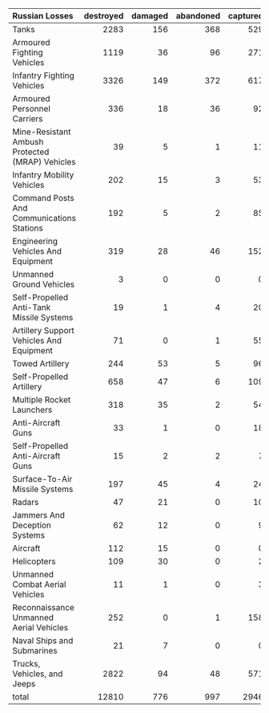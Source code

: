 | Russian Losses                                   |   destroyed |   damaged |   abandoned |   captured |   total |
|:-------------------------------------------------|------------:|----------:|------------:|-----------:|--------:|
| Tanks                                            |        2283 |       156 |         368 |        529 |    3336 |
| Armoured Fighting Vehicles                       |        1119 |        36 |          96 |        271 |    1522 |
| Infantry Fighting Vehicles                       |        3326 |       149 |         372 |        617 |    4464 |
| Armoured Personnel Carriers                      |         336 |        18 |          36 |         92 |     482 |
| Mine-Resistant Ambush Protected  (MRAP) Vehicles |          39 |         5 |           1 |         11 |      56 |
| Infantry Mobility Vehicles                       |         202 |        15 |           3 |         53 |     273 |
| Command Posts And Communications Stations        |         192 |         5 |           2 |         85 |     284 |
| Engineering Vehicles And Equipment               |         319 |        28 |          46 |        152 |     545 |
| Unmanned Ground Vehicles                         |           3 |         0 |           0 |          0 |       3 |
| Self-Propelled Anti-Tank Missile Systems         |          19 |         1 |           4 |         20 |      44 |
| Artillery Support Vehicles And Equipment         |          71 |         0 |           1 |         55 |     127 |
| Towed Artillery                                  |         244 |        53 |           5 |         96 |     398 |
| Self-Propelled Artillery                         |         658 |        47 |           6 |        109 |     820 |
| Multiple Rocket Launchers                        |         318 |        35 |           2 |         54 |     409 |
| Anti-Aircraft Guns                               |          33 |         1 |           0 |         18 |      52 |
| Self-Propelled Anti-Aircraft Guns                |          15 |         2 |           2 |          7 |      26 |
| Surface-To-Air Missile Systems                   |         197 |        45 |           4 |         24 |     270 |
| Radars                                           |          47 |        21 |           0 |         10 |      78 |
| Jammers And Deception Systems                    |          62 |        12 |           0 |          9 |      83 |
| Aircraft                                         |         112 |        15 |           0 |          0 |     127 |
| Helicopters                                      |         109 |        30 |           0 |          2 |     141 |
| Unmanned Combat Aerial Vehicles                  |          11 |         1 |           0 |          3 |      15 |
| Reconnaissance Unmanned Aerial Vehicles          |         252 |         0 |           1 |        158 |     411 |
| Naval Ships and Submarines                       |          21 |         7 |           0 |          0 |      28 |
| Trucks, Vehicles, and Jeeps                      |        2822 |        94 |          48 |        571 |    3535 |
| total                                            |       12810 |       776 |         997 |       2946 |   17529 |